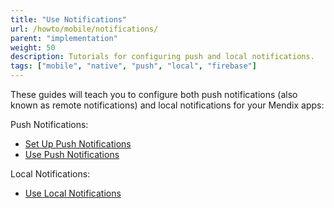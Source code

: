 ```yaml
---
title: "Use Notifications"
url: /howto/mobile/notifications/
parent: "implementation"
weight: 50
description: Tutorials for configuring push and local notifications.
tags: ["mobile", "native", "push", "local", "firebase"]
---
```


These guides will teach you to configure both push notifications (also known as remote notifications) and local notifications for your Mendix apps:

Push Notifications:

* [Set Up Push Notifications](setting-up-native-push-notifications)
* [Use Push Notifications](native-remote-notifications)

Local Notifications:

* [Use Local Notifications](local-notif-parent)